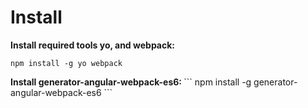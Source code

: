 <b><h1>Install</h1></b>
<b>
Install required tools yo, and webpack:
</b>
```
npm install -g yo webpack
```
<b>
Install generator-angular-webpack-es6:
</b>
```
npm install -g generator-angular-webpack-es6
```